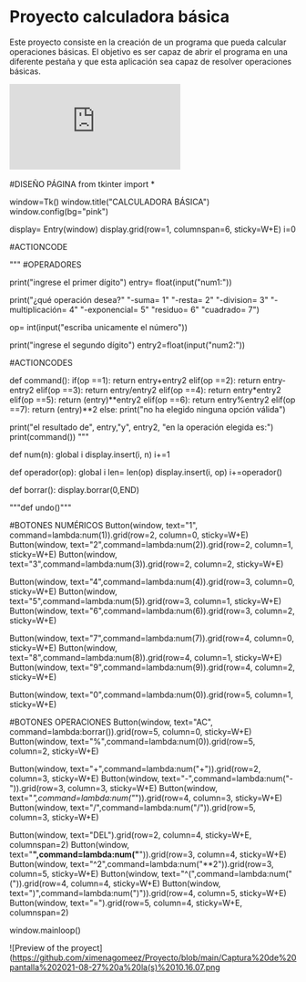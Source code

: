 # Proyecto calculadora básica


Este proyecto consiste en la creación de un programa que pueda calcular operaciones básicas. El objetivo es ser capaz de abrir el programa en una diferente pestaña
y que esta aplicación sea capaz de resolver operaciones básicas.

![Aquí la descripción de la imagen por si no carga](https://github.com/ximenagomeez/Proyecto/blob/main/New%20Note%2017.08.2021%20rxkHs.pdf)

#DISEÑO PÁGINA
from tkinter import *

window=Tk()
window.title("CALCULADORA BÁSICA")
window.config(bg="pink")

display= Entry(window)
display.grid(row=1, columnspan=6, sticky=W+E)
i=0

#ACTIONCODE



"""
#OPERADORES

print("ingrese el primer dígito")
entry= float(input("num1:"))

print("¿qué operación desea?"
      "-suma= 1"
      "-resta= 2"
      "-division= 3"
      "-multiplicación= 4"
      "-exponencial= 5"
      "residuo= 6"
      "cuadrado= 7")

op= int(input("escriba unicamente el número"))


print("ingrese el segundo dígito")
entry2=float(input("num2:"))


#ACTIONCODES

def command():
    if(op ==1):
      return entry+entry2
    elif(op ==2):
        return entry-entry2
    elif(op ==3):
        return entry/entry2
    elif(op ==4):
        return entry*entry2
    elif(op ==5):
        return (entry)**entry2
    elif(op ==6):
        return entry%entry2
    elif(op ==7):
        return (entry)**2
    else:
        print("no ha elegido ninguna opción válida")

print("el resultado de", entry,"y", entry2, "en la operación elegida es:")
print(command())
"""




def num(n):
    global i
    display.insert(i, n)
    i+=1

def operador(op):
    global i
    len= len(op)
    display.insert(i, op)
    i+=operador()

def borrar():
    display.borrar(0,END)

"""def undo()"""


#BOTONES NUMÉRICOS
Button(window, text="1", command=lambda:num(1)).grid(row=2, column=0, sticky=W+E)
Button(window, text="2",command=lambda:num(2)).grid(row=2, column=1, sticky=W+E)
Button(window, text="3",command=lambda:num(3)).grid(row=2, column=2, sticky=W+E)

Button(window, text="4",command=lambda:num(4)).grid(row=3, column=0, sticky=W+E)
Button(window, text="5",command=lambda:num(5)).grid(row=3, column=1, sticky=W+E)
Button(window, text="6",command=lambda:num(6)).grid(row=3, column=2, sticky=W+E)

Button(window, text="7",command=lambda:num(7)).grid(row=4, column=0, sticky=W+E)
Button(window, text="8",command=lambda:num(8)).grid(row=4, column=1, sticky=W+E)
Button(window, text="9",command=lambda:num(9)).grid(row=4, column=2, sticky=W+E)

Button(window, text="0",command=lambda:num(0)).grid(row=5, column=1, sticky=W+E)

#BOTONES OPERACIONES
Button(window, text="AC", command=lambda:borrar()).grid(row=5, column=0, sticky=W+E)
Button(window, text="%",command=lambda:num(0)).grid(row=5, column=2, sticky=W+E)

Button(window, text="+",command=lambda:num("+")).grid(row=2, column=3, sticky=W+E)
Button(window, text="-",command=lambda:num("-")).grid(row=3, column=3, sticky=W+E)
Button(window, text="*",command=lambda:num("*")).grid(row=4, column=3, sticky=W+E)
Button(window, text="/",command=lambda:num("/")).grid(row=5, column=3, sticky=W+E)

Button(window, text="DEL").grid(row=2, column=4, sticky=W+E, columnspan=2)
Button(window, text="**",command=lambda:num("**")).grid(row=3, column=4, sticky=W+E)
Button(window, text="^2",command=lambda:num("**2")).grid(row=3, column=5, sticky=W+E)
Button(window, text="^(",command=lambda:num("(")).grid(row=4, column=4, sticky=W+E)
Button(window, text=")",command=lambda:num(")")).grid(row=4, column=5, sticky=W+E)
Button(window, text="=").grid(row=5, column=4, sticky=W+E, columnspan=2)


window.mainloop()




![Preview of the proyect](https://github.com/ximenagomeez/Proyecto/blob/main/Captura%20de%20pantalla%202021-08-27%20a%20la(s)%2010.16.07.png

